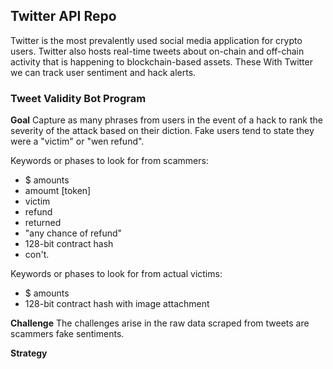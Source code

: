 ## Twitter API Repo

Twitter is the most prevalently used social media application for crypto users. Twitter also hosts real-time tweets about on-chain and off-chain activity that is happening to blockchain-based assets. These With Twitter we can track user sentiment and hack alerts.


### Tweet Validity Bot Program 
**Goal**
Capture as many phrases from users in the event of a hack to rank the severity of the attack based on their diction. Fake users tend to state they were a "victim" or "wen refund". 

Keywords or phases to look for from scammers:
- $ amounts
-  amoumt [token]
- victim
- refund
- returned
- "any chance of refund"
- 128-bit contract hash
- con't.

Keywords or phases to look for from actual victims:
- $ amounts
- 128-bit contract hash with image attachment


**Challenge**
The challenges arise in the raw data scraped from tweets are scammers fake sentiments. 

**Strategy**

